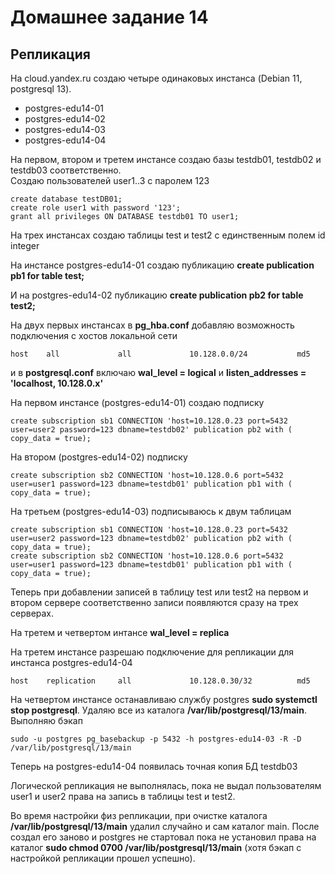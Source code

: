# Домашнее задание 14
## Репликация

На cloud.yandex.ru создаю четыре одинаковых инстанса (Debian 11, postgresql 13).  
* postgres-edu14-01
* postgres-edu14-02
* postgres-edu14-03
* postgres-edu14-04

На первом, втором и третем инстансе создаю базы testdb01, testdb02 и testdb03 соответственно.  
Создаю пользователей user1..3 с паролем 123  

    create database testDB01;
    create role user1 with password '123';
    grant all privileges ON DATABASE testdb01 TO user1;


На трех инстансах создаю таблицы test и test2 с единственным полем id integer  

На инстансе postgres-edu14-01 создаю публикацию **create publication pb1 for table test;**

И на postgres-edu14-02 публикацию **create publication pb2 for table test2;**

На двух первых инстансах в **pg_hba.conf** добавляю возможность подключения с хостов локальной сети  

    host    all             all             10.128.0.0/24           md5

и в **postgresql.conf** включаю **wal_level = logical** и **listen_addresses = 'localhost, 10.128.0.x'**

На первом инстансе (postgres-edu14-01) создаю подписку

    create subscription sb1 CONNECTION 'host=10.128.0.23 port=5432 user=user2 password=123 dbname=testdb02' publication pb2 with ( copy_data = true);

На втором (postgres-edu14-02) подписку

    create subscription sb2 CONNECTION 'host=10.128.0.6 port=5432 user=user1 password=123 dbname=testdb01' publication pb1 with ( copy_data = true);

На третьем (postgres-edu14-03) подписываюсь к двум таблицам

    create subscription sb1 CONNECTION 'host=10.128.0.23 port=5432 user=user2 password=123 dbname=testdb02' publication pb2 with ( copy_data = true);
    create subscription sb2 CONNECTION 'host=10.128.0.6 port=5432 user=user1 password=123 dbname=testdb01' publication pb1 with ( copy_data = true);

Теперь при добавлении записей в таблицу test или test2 на первом и втором сервере соответственно записи появляются сразу на трех серверах.

На третем и четвертом интансе **wal_level = replica**

На третем инстансе разрешаю подключение для репликации для инстанса postgres-edu14-04  
    
    host    replication     all             10.128.0.30/32          md5

На четвертом инстансе останавливаю службу postgres **sudo systemctl stop postgresql**. Удаляю все из каталога **/var/lib/postgresql/13/main**.  
Выполняю бэкап  

    sudo -u postgres pg_basebackup -p 5432 -h postgres-edu14-03 -R -D /var/lib/postgresql/13/main

Теперь на postgres-edu14-04 появилась точная копия БД testdb03

Логической репликация не выполнялась, пока не выдал пользователям user1 и user2 права на запись в таблицы test и test2.  

Во время настройки физ репликации, при очистке каталога **/var/lib/postgresql/13/main** удалил случайно и сам каталог main. После создал его заново и postgres не стартовал пока не установил права на каталог **sudo chmod 0700 /var/lib/postgresql/13/main** (хотя бэкап с настройкой репликации прошел успешно).